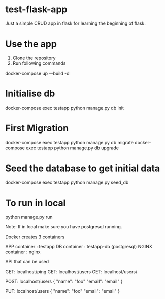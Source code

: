 # test-flask-app

Just a simple CRUD app in flask for learning the beginning of flask.

# Use the app

1. Clone the repository
2. Run following commands

docker-compose up --build -d

# Initialise db
docker-compose exec testapp python manage.py db init

# First Migration
docker-compose exec testapp python manage.py db migrate
docker-compose exec testapp python manage.py db upgrade

# Seed the database to get initial data
docker-compose exec testapp python manage.py seed_db


# To run in local
python manage.py run

Note: If in local make sure you have postgresql running.


Docker creates 3 containers

APP container : testapp
DB container : testapp-db (postgresql)
NGINX container : nginx


API that can be used


GET: localhost/ping
GET: localhost/users
GET: localhost/users/<id>

POST: localhost/users
 {
   "name": "foo"
   "email": "email"
  }
  
PUT: localhost/users
 {
   "name": "foo"
   "email": "email"
  }
